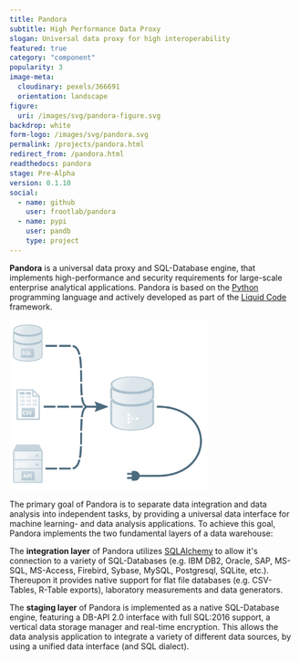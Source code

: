 ```yaml
---
title: Pandora
subtitle: High Performance Data Proxy
slogan: Universal data proxy for high interoperability
featured: true
category: "component"
popularity: 3
image-meta:
  cloudinary: pexels/366691
  orientation: landscape
figure:
  uri: /images/svg/pandora-figure.svg
backdrop: white
form-logo: /images/svg/pandora.svg
permalink: /projects/pandora.html
redirect_from: /pandora.html
readthedocs: pandora
stage: Pre-Alpha
version: 0.1.10
social:
  - name: github
    user: frootlab/pandora
  - name: pypi
    user: pandb
    type: project
---
```


**Pandora** is a universal data proxy and SQL-Database engine, that implements
high-performance and security requirements for large-scale enterprise analytical
applications. Pandora is based on the [Python](https://www.python.org/)
programming language and actively developed as part of the [Liquid
Code](/liquid) framework.

<a href="/images/svg/pandora-figure.svg" title="Universal Data Proxy">
  <img src="/images/svg/pandora-figure.svg" style="width: 90%; max-width: 350px;"
    alt="Universal Data Proxy">
</a>

The primary goal of Pandora is to separate data integration and data analysis
into independent tasks, by providing a universal data interface for machine
learning- and data analysis applications. To achieve this goal, Pandora
implements the two fundamental layers of a data warehouse:

The **integration layer** of Pandora utilizes
[SQLAlchemy](https://www.sqlalchemy.org) to allow it\'s connection to a variety
of SQL-Databases (e.g. IBM DB2, Oracle, SAP, MS-SQL, MS-Access, Firebird,
Sybase, MySQL, Postgresql, SQLite, etc.). Thereupon it provides native support
for flat file databases (e.g. CSV-Tables, R-Table exports), laboratory
measurements and data generators.

The **staging layer** of Pandora is implemented as a native SQL-Database engine,
featuring a DB-API 2.0 interface with full SQL:2016 support, a vertical data
storage manager and real-time encryption. This allows the data analysis
application to integrate a variety of different data sources, by using a unified
data interface (and SQL dialect).
